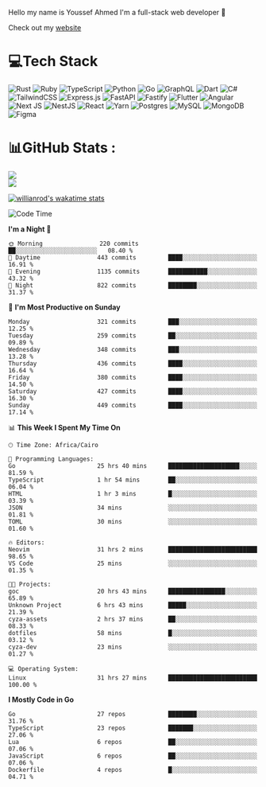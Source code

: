 Hello my name is Youssef Ahmed I'm a full-stack web developer 👋

Check out my [website](https://youssefahmed.vercel.app)
 
# 💻Tech Stack

![Rust](https://img.shields.io/badge/rust-%23000000.svg?style=for-the-badge&logo=rust&logoColor=white) ![Ruby](https://img.shields.io/badge/ruby-%23CC342D.svg?style=for-the-badge&logo=ruby&logoColor=white) ![TypeScript](https://img.shields.io/badge/typescript-%23007ACC.svg?style=for-the-badge&logo=typescript&logoColor=white) ![Python](https://img.shields.io/badge/python-3670A0?style=for-the-badge&logo=python&logoColor=ffdd54) ![Go](https://img.shields.io/badge/go-%2300ADD8.svg?style=for-the-badge&logo=go&logoColor=white) ![GraphQL](https://img.shields.io/badge/-GraphQL-E10098?style=for-the-badge&logo=graphql&logoColor=white) ![Dart](https://img.shields.io/badge/dart-%230175C2.svg?style=for-the-badge&logo=dart&logoColor=white) ![C#](https://img.shields.io/badge/c%23-%23239120.svg?style=for-the-badge&logo=c-sharp&logoColor=white) ![TailwindCSS](https://img.shields.io/badge/tailwindcss-%2338B2AC.svg?style=for-the-badge&logo=tailwind-css&logoColor=white) ![Express.js](https://img.shields.io/badge/express.js-%23404d59.svg?style=for-the-badge&logo=express&logoColor=%2361DAFB) ![FastAPI](https://img.shields.io/badge/FastAPI-005571?style=for-the-badge&logo=fastapi) ![Fastify](https://img.shields.io/badge/fastify-%23000000.svg?style=for-the-badge&logo=fastify&logoColor=white) ![Flutter](https://img.shields.io/badge/Flutter-%2302569B.svg?style=for-the-badge&logo=Flutter&logoColor=white) ![Angular](https://img.shields.io/badge/angular-%23DD0031.svg?style=for-the-badge&logo=angular&logoColor=white) ![Next JS](https://img.shields.io/badge/Next-black?style=for-the-badge&logo=next.js&logoColor=white) ![NestJS](https://img.shields.io/badge/nestjs-%23E0234E.svg?style=for-the-badge&logo=nestjs&logoColor=white) ![React](https://img.shields.io/badge/react-%2320232a.svg?style=for-the-badge&logo=react&logoColor=%2361DAFB) ![Yarn](https://img.shields.io/badge/yarn-%232C8EBB.svg?style=for-the-badge&logo=yarn&logoColor=white) ![Postgres](https://img.shields.io/badge/postgres-%23316192.svg?style=for-the-badge&logo=postgresql&logoColor=white) ![MySQL](https://img.shields.io/badge/mysql-%2300f.svg?style=for-the-badge&logo=mysql&logoColor=white) ![MongoDB](https://img.shields.io/badge/MongoDB-%234ea94b.svg?style=for-the-badge&logo=mongodb&logoColor=white)     ![Figma](https://img.shields.io/badge/figma-%23F24E1E.svg?style=for-the-badge&logo=figma&logoColor=white)

# 📊GitHub Stats :

![](https://github-readme-stats.vercel.app/api?username=joetifa2003&theme=tokyonight&hide_border=false&include_all_commits=false&count_private=false)<br/>
![](https://github-readme-streak-stats.herokuapp.com/?user=joetifa2003&theme=tokyonight&hide_border=false)<br/>

[![willianrod's wakatime stats](https://github-readme-stats.vercel.app/api/wakatime?username=joetifa2003&layout=compact)](https://github.com/anuraghazra/github-readme-stats)
<!--START_SECTION:waka-->
![Code Time](http://img.shields.io/badge/Code%20Time-4%2C670%20hrs%2020%20mins-blue)

**I'm a Night 🦉** 

```text
🌞 Morning                220 commits         ██░░░░░░░░░░░░░░░░░░░░░░░   08.40 % 
🌆 Daytime                443 commits         ████░░░░░░░░░░░░░░░░░░░░░   16.91 % 
🌃 Evening                1135 commits        ███████████░░░░░░░░░░░░░░   43.32 % 
🌙 Night                  822 commits         ████████░░░░░░░░░░░░░░░░░   31.37 % 
```
📅 **I'm Most Productive on Sunday** 

```text
Monday                   321 commits         ███░░░░░░░░░░░░░░░░░░░░░░   12.25 % 
Tuesday                  259 commits         ██░░░░░░░░░░░░░░░░░░░░░░░   09.89 % 
Wednesday                348 commits         ███░░░░░░░░░░░░░░░░░░░░░░   13.28 % 
Thursday                 436 commits         ████░░░░░░░░░░░░░░░░░░░░░   16.64 % 
Friday                   380 commits         ████░░░░░░░░░░░░░░░░░░░░░   14.50 % 
Saturday                 427 commits         ████░░░░░░░░░░░░░░░░░░░░░   16.30 % 
Sunday                   449 commits         ████░░░░░░░░░░░░░░░░░░░░░   17.14 % 
```


📊 **This Week I Spent My Time On** 

```text
🕑︎ Time Zone: Africa/Cairo

💬 Programming Languages: 
Go                       25 hrs 40 mins      ████████████████████░░░░░   81.59 % 
TypeScript               1 hr 54 mins        ██░░░░░░░░░░░░░░░░░░░░░░░   06.04 % 
HTML                     1 hr 3 mins         █░░░░░░░░░░░░░░░░░░░░░░░░   03.39 % 
JSON                     34 mins             ░░░░░░░░░░░░░░░░░░░░░░░░░   01.81 % 
TOML                     30 mins             ░░░░░░░░░░░░░░░░░░░░░░░░░   01.60 % 

🔥 Editors: 
Neovim                   31 hrs 2 mins       █████████████████████████   98.65 % 
VS Code                  25 mins             ░░░░░░░░░░░░░░░░░░░░░░░░░   01.35 % 

🐱‍💻 Projects: 
goc                      20 hrs 43 mins      ████████████████░░░░░░░░░   65.89 % 
Unknown Project          6 hrs 43 mins       █████░░░░░░░░░░░░░░░░░░░░   21.39 % 
cyza-assets              2 hrs 37 mins       ██░░░░░░░░░░░░░░░░░░░░░░░   08.33 % 
dotfiles                 58 mins             █░░░░░░░░░░░░░░░░░░░░░░░░   03.12 % 
cyza-dev                 23 mins             ░░░░░░░░░░░░░░░░░░░░░░░░░   01.27 % 

💻 Operating System: 
Linux                    31 hrs 27 mins      █████████████████████████   100.00 % 
```

**I Mostly Code in Go** 

```text
Go                       27 repos            ████████░░░░░░░░░░░░░░░░░   31.76 % 
TypeScript               23 repos            ███████░░░░░░░░░░░░░░░░░░   27.06 % 
Lua                      6 repos             ██░░░░░░░░░░░░░░░░░░░░░░░   07.06 % 
JavaScript               6 repos             ██░░░░░░░░░░░░░░░░░░░░░░░   07.06 % 
Dockerfile               4 repos             █░░░░░░░░░░░░░░░░░░░░░░░░   04.71 % 
```




<!--END_SECTION:waka-->
